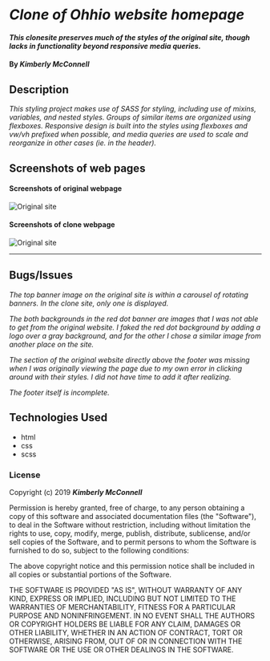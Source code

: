 # _Clone of Ohhio website homepage_

#### _This clonesite preserves much of the styles of the original site, though lacks in functionality beyond responsive media queries._

#### By _**Kimberly McConnell**_

## Description

_This styling project makes use of SASS for styling, including use of mixins, variables, and nested styles. Groups of similar items are organized using flexboxes. Responsive design is built into the styles using flexboxes and vw/vh prefixed when possible, and media queries are used to scale and reorganize in other cases (ie. in the header)._

## Screenshots of web pages

#### Screenshots of original webpage
![Original site](img/ohhio-site.png)

#### Screenshots of clone webpage
![Original site](img/ohhio-site-clone.png)
***

## Bugs/Issues

_The top banner image on the original site is within a carousel of rotating banners. In the clone site, only one is displayed._

_The both backgrounds in the red dot banner are images that I was not able to get from the original website. I faked the red dot background by adding a logo over a gray background, and for the other I chose a similar image from another place on the site._

_The section of the original website directly above the footer was missing when I was originally viewing the page due to my own error in clicking around with their styles. I did not have time to add it after realizing._

_The footer itself is incomplete._

## Technologies Used

* html
* css
* scss

### License

Copyright (c) 2019 **_Kimberly McConnell_**

Permission is hereby granted, free of charge, to any person obtaining a copy
of this software and associated documentation files (the "Software"), to deal
in the Software without restriction, including without limitation the rights
to use, copy, modify, merge, publish, distribute, sublicense, and/or sell
copies of the Software, and to permit persons to whom the Software is
furnished to do so, subject to the following conditions:

The above copyright notice and this permission notice shall be included in all
copies or substantial portions of the Software.

THE SOFTWARE IS PROVIDED "AS IS", WITHOUT WARRANTY OF ANY KIND, EXPRESS OR
IMPLIED, INCLUDING BUT NOT LIMITED TO THE WARRANTIES OF MERCHANTABILITY,
FITNESS FOR A PARTICULAR PURPOSE AND NONINFRINGEMENT. IN NO EVENT SHALL THE
AUTHORS OR COPYRIGHT HOLDERS BE LIABLE FOR ANY CLAIM, DAMAGES OR OTHER
LIABILITY, WHETHER IN AN ACTION OF CONTRACT, TORT OR OTHERWISE, ARISING FROM,
OUT OF OR IN CONNECTION WITH THE SOFTWARE OR THE USE OR OTHER DEALINGS IN THE
SOFTWARE.
